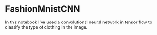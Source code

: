 # FashionMnistCNN

In this notebook I've used a convolutional neural network in tensor flow to classify the type of clothing in the image.
